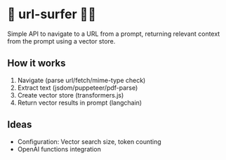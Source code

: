 # 🔗 url-surfer 🏄‍♂️

Simple API to navigate to a URL from a prompt, returning relevant context from the prompt using a vector store.

## How it works

1. Navigate (parse url/fetch/mime-type check)
2. Extract text (jsdom/puppeteer/pdf-parse)
3. Create vector store (transformers.js)
4. Return vector results in prompt (langchain)


## Ideas

* Configuration: Vector search size, token counting
* OpenAI functions integration
